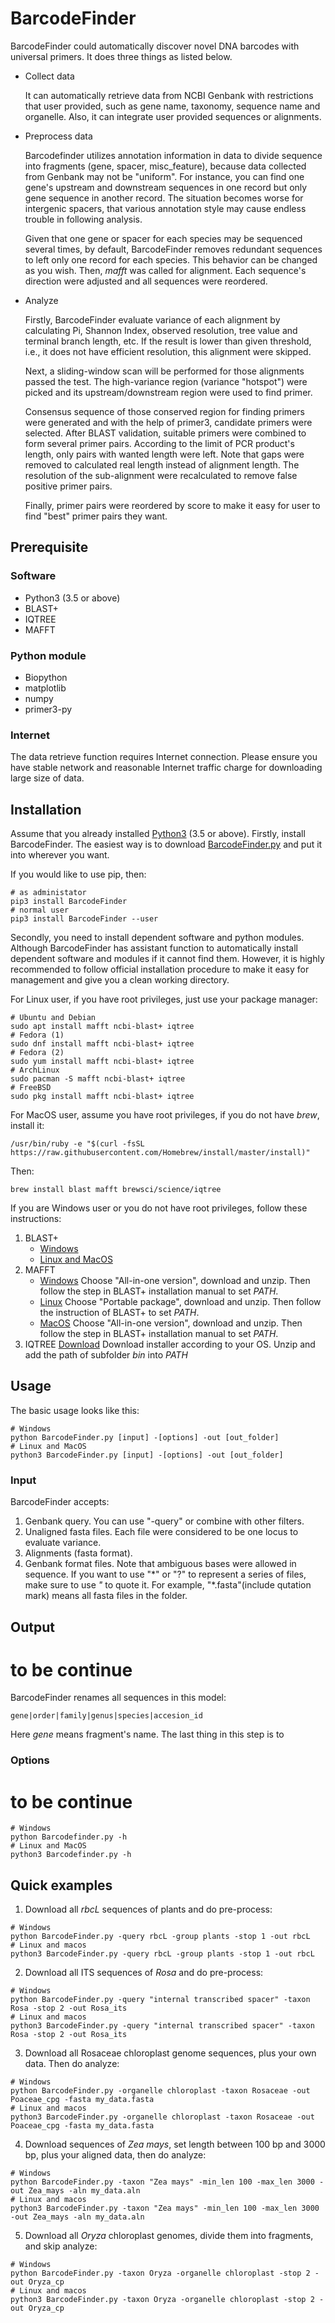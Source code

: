 # BarcodeFinder
BarcodeFinder could automatically discover novel DNA barcodes with universal
primers. It does three things as listed below.
* Collect data

    It can automatically retrieve data from NCBI Genbank with restrictions
    that user provided, such as gene name, taxonomy, sequence name and
    organelle. Also, it can integrate user provided sequences or alignments.
* Preprocess data

    Barcodefinder utilizes annotation information in data to divide sequence
    into fragments (gene, spacer, misc_feature), because data collected from
    Genbank may not be "uniform". For instance, you can find one gene's
    upstream and downstream sequences in one record but only gene sequence in
    another record. The situation becomes worse for intergenic spacers, that
    various annotation style may cause endless trouble in following analysis.

    Given that one gene or spacer for each species may be sequenced several
    times, by default, BarcodeFinder removes redundant sequences to left only
    one record for each species. This behavior can be changed as you wish.
    Then, _mafft_ was called for alignment. Each sequence's direction were
    adjusted and all sequences were reordered.
* Analyze

    Firstly, BarcodeFinder evaluate variance of each alignment by calculating
    Pi, Shannon Index, observed resolution, tree value and terminal branch
    length, etc. If the result is lower than given threshold, i.e., it does
    not have efficient resolution, this alignment were skipped.

    Next, a sliding-window scan will be performed for those alignments passed
    the test. The high-variance region (variance "hotspot") were picked and
    its upstream/downstream region were used to find primer.

    Consensus sequence of those conserved region for finding primers were
    generated and with the help of primer3, candidate primers were selected.
    After BLAST validation, suitable primers were combined to form several
    primer pairs. According to the limit of PCR product's length, only pairs
    with wanted length were left. Note that gaps were removed to calculated
    real length instead of alignment length. The resolution of the
    sub-alignment were recalculated to remove false positive primer pairs.

    Finally, primer pairs were reordered by score to make it easy for user to
    find "best" primer pairs they want.
## Prerequisite
### Software
* Python3 (3.5 or above)
* BLAST+
* IQTREE
* MAFFT
### Python module
* Biopython
* matplotlib
* numpy
* primer3-py
### Internet
The data retrieve function requires Internet connection. Please ensure you
have stable network and reasonable Internet traffic charge for downloading
large size of data.
## Installation
Assume that you already installed [Python3](https://www.python.org/downloads/)
(3.5 or above). Firstly, install BarcodeFinder.
The easiest way is to download [BarcodeFinder.py](https://github.com/wpwupingwp/BarcodeFinder)
and put it into wherever you want.

If you would like to use pip, then:
```
# as administator
pip3 install BarcodeFinder
# normal user
pip3 install BarcodeFinder --user
```
Secondly, you need to install dependent software and python modules. Although
BarcodeFinder has assistant function to automatically install dependent
software and modules if it cannot find them. However, it is highly recommended
to follow official installation procedure to make it easy for management and
give you a clean working directory.

For Linux user, if you have root privileges, just use your package manager:
```
# Ubuntu and Debian
sudo apt install mafft ncbi-blast+ iqtree
# Fedora (1)
sudo dnf install mafft ncbi-blast+ iqtree
# Fedora (2)
sudo yum install mafft ncbi-blast+ iqtree
# ArchLinux
sudo pacman -S mafft ncbi-blast+ iqtree
# FreeBSD
sudo pkg install mafft ncbi-blast+ iqtree
```
For MacOS user, assume you have root privileges, if you do not have
*brew*, install it:
```
/usr/bin/ruby -e "$(curl -fsSL https://raw.githubusercontent.com/Homebrew/install/master/install)"
```
Then:
```
brew install blast mafft brewsci/science/iqtree
```
If you are Windows user or you do not have root privileges, follow these
instructions:
1. BLAST+
    * [Windows](https://www.ncbi.nlm.nih.gov/books/NBK52637/)
    * [Linux and MacOS](https://www.ncbi.nlm.nih.gov/books/NBK52640/)
2. MAFFT
    * [Windows](https://mafft.cbrc.jp/alignment/software/windows.html)
    Choose "All-in-one version", download and unzip. Then follow the step in
    BLAST+ installation manual to set _PATH_.
    * [Linux](https://mafft.cbrc.jp/alignment/software/linux.html)
    Choose "Portable package", download and unzip. Then follow the instruction
    of BLAST+ to set _PATH_.
    * [MacOS](https://mafft.cbrc.jp/alignment/software/macosx.html)
    Choose "All-in-one version", download and unzip. Then follow the step in
    BLAST+ installation manual to set _PATH_.
3. IQTREE
[Download](http://www.iqtree.org/#download)
Download installer according to your OS. Unzip and add the path of subfolder
*bin* into _PATH_
## Usage
The basic usage looks like this:
```
# Windows
python BarcodeFinder.py [input] -[options] -out [out_folder]
# Linux and MacOS
python3 BarcodeFinder.py [input] -[options] -out [out_folder]
```
### Input
BarcodeFinder accepts:
1. Genbank query. You can use "-query" or combine with other filters.
2. Unaligned fasta files. Each file were considered to be one locus to
   evaluate variance.
3. Alignments (fasta format).
4. Genbank format files.
Note that ambiguous bases were allowed in sequence. If you want to use "\*" or
"?" to represent a series of files, make sure to use _"_ to quote it. For
example, "\*.fasta"(include qutation mark) means all fasta files in the
folder.
## Output
# to be continue
BarcodeFinder renames all sequences in this model:
```
gene|order|family|genus|species|accesion_id
```
Here *gene* means fragment's name.
The last thing in this step is to
### Options
# to be continue
```
# Windows
python Barcodefinder.py -h
# Linux and MacOS
python3 Barcodefinder.py -h
```
## Quick examples
1. Download all _rbcL_ sequences of plants and do pre-process:
```
# Windows
python BarcodeFinder.py -query rbcL -group plants -stop 1 -out rbcL
# Linux and macos
python3 BarcodeFinder.py -query rbcL -group plants -stop 1 -out rbcL
```
2. Download all ITS sequences of _Rosa_ and do pre-process:
```
# Windows
python BarcodeFinder.py -query "internal transcribed spacer" -taxon Rosa -stop 2 -out Rosa_its
# Linux and macos
python3 BarcodeFinder.py -query "internal transcribed spacer" -taxon Rosa -stop 2 -out Rosa_its
```
3. Download all Rosaceae chloroplast genome sequences, plus your own data.
   Then do analyze:
```
# Windows
python BarcodeFinder.py -organelle chloroplast -taxon Rosaceae -out Poaceae_cpg -fasta my_data.fasta
# Linux and macos
python3 BarcodeFinder.py -organelle chloroplast -taxon Rosaceae -out Poaceae_cpg -fasta my_data.fasta
```
4. Download sequences of _Zea mays_, set length between 100 bp and 3000 bp,
   plus your aligned data, then do analyze:
```
# Windows
python BarcodeFinder.py -taxon "Zea mays" -min_len 100 -max_len 3000 -out Zea_mays -aln my_data.aln
# Linux and macos
python3 BarcodeFinder.py -taxon "Zea mays" -min_len 100 -max_len 3000 -out Zea_mays -aln my_data.aln
```
5. Download all _Oryza_ chloroplast genomes, divide them into fragments, and
   skip analyze:
```
# Windows
python BarcodeFinder.py -taxon Oryza -organelle chloroplast -stop 2 -out Oryza_cp
# Linux and macos
python3 BarcodeFinder.py -taxon Oryza -organelle chloroplast -stop 2 -out Oryza_cp
```

